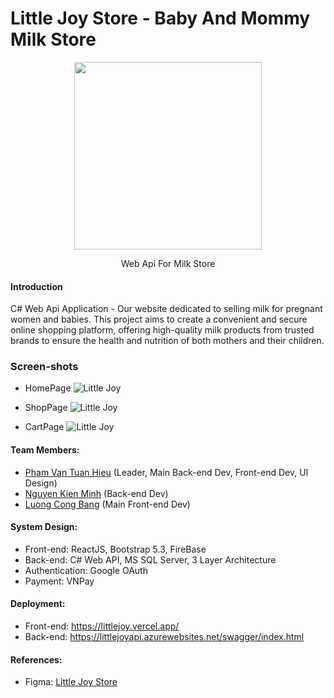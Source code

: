 # Little Joy Store - Baby And Mommy Milk Store

<div align="center">
    <img style="width: 300px;" src="https://firebasestorage.googleapis.com/v0/b/little-joy-2c5d3.appspot.com/o/logo%20git.png?alt=media&token=896298f2-1654-46d4-80b8-3ec8a6a8292e" />
    <p>Web Api For Milk Store</p>
</div>

#### Introduction
C# Web Api Application - Our website dedicated to selling milk for pregnant women and babies. This project aims to create a convenient and secure online shopping platform, offering high-quality milk products from trusted brands to ensure the health and nutrition of both mothers and their children.

### Screen-shots

- HomePage
![Little Joy](https://firebasestorage.googleapis.com/v0/b/little-joy-2c5d3.appspot.com/o/github-sreen-shots%2FScreenshot%202024-07-15%20233853.png?alt=media&token=3ebc7503-61f5-471a-a1a6-081b7be6e756)

- ShopPage
![Little Joy](https://firebasestorage.googleapis.com/v0/b/little-joy-2c5d3.appspot.com/o/github-sreen-shots%2FScreenshot%202024-07-15%20234049.png?alt=media&token=680fe014-bb93-4672-9ec0-57693d8affd7)

- CartPage
![Little Joy](https://firebasestorage.googleapis.com/v0/b/little-joy-2c5d3.appspot.com/o/github-sreen-shots%2FScreenshot%202024-07-15%20234205.png?alt=media&token=773b3011-abc9-4b87-bd42-a88b31cc0607)

#### Team Members:

- [Pham Van Tuan Hieu](https://github.com/lion3993vn) (Leader, Main Back-end Dev, Front-end Dev, UI Design)
- [Nguyen Kien Minh](https://github.com/nguyenkienminh) (Back-end Dev)
- [Luong Cong Bang](https://github.com/cong-bang) (Main Front-end Dev)

#### System Design:

- Front-end: ReactJS, Bootstrap 5.3, FireBase
- Back-end: C# Web API, MS SQL Server, 3 Layer Architecture
- Authentication: Google OAuth
- Payment: VNPay

#### Deployment:

- Front-end: https://littlejoy.vercel.app/
- Back-end: https://littlejoyapi.azurewebsites.net/swagger/index.html

#### References:
- Figma: [Little Joy Store](https://www.figma.com/design/27qQ7FoSlia57I2wMlbEcv/V1.0?node-id=0-1&t=3UhKBtkVWjAnxNkh-1)
